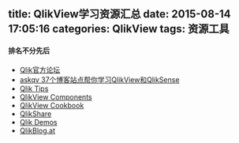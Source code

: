 title: QlikView学习资源汇总
date: 2015-08-14 17:05:16
categories: QlikView
tags: 资源工具
---
#### 排名不分先后

- [Qlik官方论坛](https://qlikcommunity.qliktech.com/welcome)
- [askqv 37个博客站点帮你学习QlikView和QlikSense](http://www.askqv.com/)
- [Qlik Tips](http://www.qliktips.com/)
- [QlikView Components](https://github.com/robwunderlich/qlikview-components)
- [QlikView Cookbook](http://qlikviewcookbook.com/)
- [QlikShare](http://qlikshare.com/)
- [Qlik Demos](http://eu-a.demo.qlik.com/index.aspx)
- [QlikBlog.at](http://www.qlikblog.at/)
